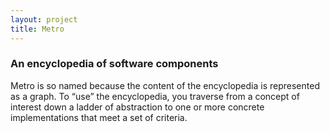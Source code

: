 ```yaml
---
layout: project
title: Metro
---
```


### An encyclopedia of software components

Metro is so named because the content of the encyclopedia is represented as a graph. To “use” the encyclopedia, you traverse from a concept of interest down a ladder of abstraction to one or more concrete implementations that meet a set of criteria.
